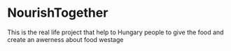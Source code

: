 # NourishTogether
This is the real life project that help to Hungary people to give the food and create an awerness about food westage
